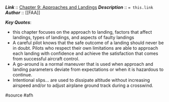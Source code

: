 ***Link***      :: [Chapter 9: Approaches and Landings](https://www.faa.gov/sites/faa.gov/files/regulations_policies/handbooks_manuals/aviation/airplane_handbook/10_afh_ch9.pdf)
***Description***      :: `= this.link`
***Author*** :: [[FAA]]

***Key Quotes***:
* this chapter focuses on the approach to landing, factors that affect landings, types of landings, and aspects of faulty landings
* A careful pilot knows that the safe outcome of a landing should never be in doubt. Pilots who respect their own limitations are able to approach each landing with confidence and achieve the satisfaction that comes from successful aircraft control.
* A go-around is a normal maneuver that is used when approach and landing parameters deviate from expectations or when it is hazardous to continue.
* Intentional slips... are used to dissipate altitude without increasing airspeed and/or to adjust airplane ground track during a crosswind.

#source #afh 
